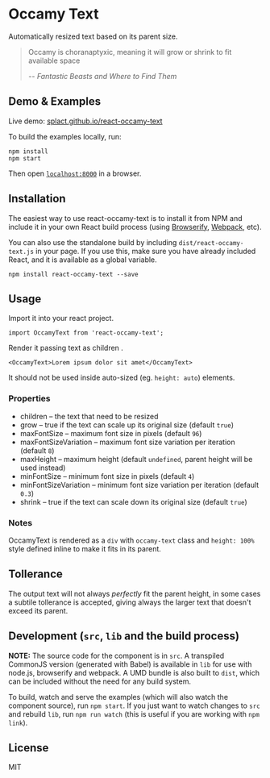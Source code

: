 # Occamy Text

Automatically resized text based on its parent size.

>Occamy is choranaptyxic, meaning it will grow or shrink to fit available space
>
>-- <cite>Fantastic Beasts and Where to Find Them</cite>


## Demo & Examples

Live demo: [splact.github.io/react-occamy-text](http://splact.github.io/react-occamy-text/)

To build the examples locally, run:

```
npm install
npm start
```

Then open [`localhost:8000`](http://localhost:8000) in a browser.


## Installation

The easiest way to use react-occamy-text is to install it from NPM and include it in your own React build process (using [Browserify](http://browserify.org), [Webpack](http://webpack.github.io/), etc).

You can also use the standalone build by including `dist/react-occamy-text.js` in your page. If you use this, make sure you have already included React, and it is available as a global variable.

```
npm install react-occamy-text --save
```


## Usage

Import it into your react project.

```
import OccamyText from 'react-occamy-text';
```

Render it passing text as children .

```
<OccamyText>Lorem ipsum dolor sit amet</OccamyText>
```

It should not be used inside auto-sized (eg. `height: auto`) elements.

### Properties

* children – the text that need to be resized
* grow – true if the text can scale up its original size (default `true`)
* maxFontSize – maximum font size in pixels (default `96`)
* maxFontSizeVariation – maximum font size variation per iteration (default `8`)
* maxHeight – maximum height (default `undefined`, parent height will be used instead)
* minFontSize – minimum font size in pixels (default `4`)
* minFontSizeVariation – minimum font size variation per iteration (default `0.3`)
* shrink – true if the text can scale down its original size (default `true`)

### Notes

OccamyText is rendered as a `div` with `occamy-text` class and `height: 100%` style defined inline to make it fits in its parent.

## Tollerance
The output text will not always *perfectly* fit the parent height, in some cases a subtile tollerance is accepted, giving always the larger text that doesn't exceed its parent.

## Development (`src`, `lib` and the build process)

**NOTE:** The source code for the component is in `src`. A transpiled CommonJS version (generated with Babel) is available in `lib` for use with node.js, browserify and webpack. A UMD bundle is also built to `dist`, which can be included without the need for any build system.

To build, watch and serve the examples (which will also watch the component source), run `npm start`. If you just want to watch changes to `src` and rebuild `lib`, run `npm run watch` (this is useful if you are working with `npm link`).

## License

MIT
